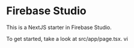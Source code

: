 # Firebase Studio

This is a NextJS starter in Firebase Studio.

To get started, take a look at src/app/page.tsx.
vi 